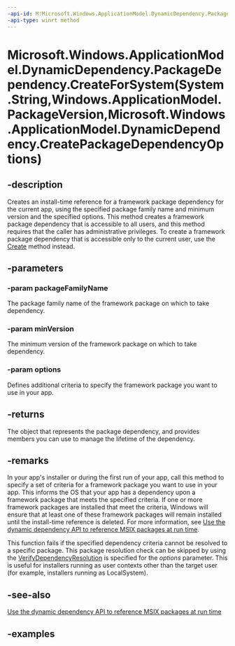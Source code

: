 ```yaml
---
-api-id: M:Microsoft.Windows.ApplicationModel.DynamicDependency.PackageDependency.CreateForSystem(System.String,Windows.ApplicationModel.PackageVersion,Microsoft.Windows.ApplicationModel.DynamicDependency.CreatePackageDependencyOptions)
-api-type: winrt method
---
```


# Microsoft.Windows.ApplicationModel.DynamicDependency.PackageDependency.CreateForSystem(System.String,Windows.ApplicationModel.PackageVersion,Microsoft.Windows.ApplicationModel.DynamicDependency.CreatePackageDependencyOptions)

<!--
public static Microsoft.Windows.ApplicationModel.DynamicDependency.PackageDependency CreateForSystem (string packageFamilyName, Windows.ApplicationModel.PackageVersion minVersion, Microsoft.Windows.ApplicationModel.DynamicDependency.CreatePackageDependencyOptions options);
-->


## -description

Creates an install-time reference for a framework package dependency for the current app, using the specified package family name and minimum version and the specified options. This method creates a framework package dependency that is accessible to all users, and this method requires that the caller has administrative privileges. To create a framework package dependency that is accessible only to the current user, use the [Create](/windows/windows-app-sdk/api/winrt/microsoft.windows.applicationmodel.dynamicdependency.packagedependency.create) method instead.

## -parameters

### -param packageFamilyName

The package family name of the framework package on which to take dependency.

### -param minVersion

The minimum version of the framework package on which to take dependency.

### -param options

Defines additional criteria to specify the framework package you want to use in your app.

## -returns

The object that represents the package dependency, and provides members you can use to manage the lifetime of the dependency.

## -remarks

In your app's installer or during the first run of your app, call this method to specify a set of criteria for a framework package you want to use in your app. This informs the OS that your app has a dependency upon a framework package that meets the specified criteria. If one or more framework packages are installed that meet the criteria, Windows will ensure that at least one of these framework packages will remain installed until the install-time reference is deleted. For more information, see [Use the dynamic dependency API to reference MSIX packages at run time](/windows/apps/desktop/modernize/framework-packages/use-the-dynamic-dependency-api).

This function fails if the specified dependency criteria cannot be resolved to a specific package. This package resolution check can be skipped by using the [VerifyDependencyResolution](createpackagedependencyoptions_verifydependencyresolution.md) is specified for the *options* parameter. This is useful for installers running as user contexts other than the target user (for example, installers running as LocalSystem).

## -see-also

[Use the dynamic dependency API to reference MSIX packages at run time](/windows/apps/desktop/modernize/framework-packages/use-the-dynamic-dependency-api)

## -examples


